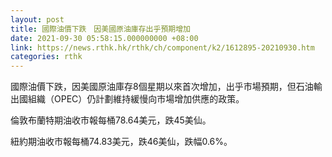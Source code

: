 ```yaml
---
layout: post
title: 國際油價下跌　因美國原油庫存出乎預期增加
date: 2021-09-30 05:58:15.000000000 +08:00
link: https://news.rthk.hk/rthk/ch/component/k2/1612895-20210930.htm
categories: rthk
---
```


國際油價下跌，因美國原油庫存8個星期以來首次增加，出乎市場預期，但石油輸出國組織（OPEC）仍計劃維持緩慢向市場增加供應的政策。

倫敦布蘭特期油收市報每桶78.64美元，跌45美仙。

紐約期油收市報每桶74.83美元，跌46美仙，跌幅0.6%。
